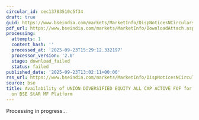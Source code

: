 ```yaml
---
circular_id: cec13783510c5f34
draft: true
guid: https://www.bseindia.com/markets/MarketInfo/DispNoticesNCirculars.aspx?Noticeid={9F10CFA8-9377-4C6A-8365-79AAA4B69E60}&noticeno=20250923-58&dt=09/23/2025&icount=58&totcount=78&flag=0
pdf_url: https://www.bseindia.com/markets/MarketInfo/DownloadAttach.aspx?id=20250923-58&attachedId=
processing:
  attempts: 1
  content_hash: ''
  processed_at: '2025-09-23T15:29:12.332197'
  processor_version: '2.0'
  stage: download_failed
  status: failed
published_date: '2025-09-23T13:02:11+00:00'
rss_url: https://www.bseindia.com/markets/MarketInfo/DispNoticesNCirculars.aspx?Noticeid={9F10CFA8-9377-4C6A-8365-79AAA4B69E60}&noticeno=20250923-58&dt=09/23/2025&icount=58&totcount=78&flag=0
source: bse
title: Availability of UNION DIVERSIFIED EQUITY ALL CAP ACTIVE FOF for ongoing transactions
  on BSE StAR MF Platform
---
```


Processing in progress...